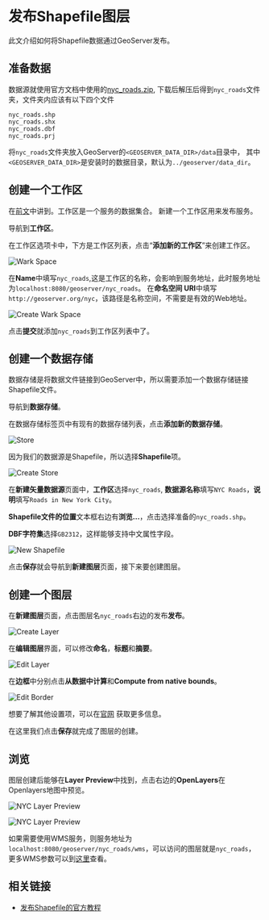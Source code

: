 # 发布Shapefile图层

此文介绍如何将Shapefile数据通过GeoServer发布。

## 准备数据
数据源就使用官方文档中使用的[nyc_roads.zip](http://docs.geoserver.org/latest/en/user/_downloads/nyc_roads.zip),
下载后解压后得到`nyc_roads`文件夹，文件夹内应该有以下四个文件

```
nyc_roads.shp
nyc_roads.shx
nyc_roads.dbf
nyc_roads.prj
```

将`nyc_roads`文件夹放入GeoServer的`<GEOSERVER_DATA_DIR>/data`目录中，
其中`<GEOSERVER_DATA_DIR>`是安装时的数据目录，默认为`../geoserver/data_dir`。

## 创建一个工作区

在[前文](./wmi_intro.md)中讲到。工作区是一个服务的数据集合。
新建一个工作区用来发布服务。

导航到**工作区**。

在工作区选项卡中，下方是工作区列表，点击“**添加新的工作区**”来创建工作区。

![Wark Space](../images/workspace.png)

在**Name**中填写`nyc_roads`,这是工作区的名称，会影响到服务地址，此时服务地址为`localhost:8080/geoserver/nyc_roads`。
在**命名空间 URI**中填写`http://geoserver.org/nyc`，该路径是名称空间，不需要是有效的Web地址。

![Create Wark Space](../images/createworkspace.png)

点击**提交**就添加`nyc_roads`到工作区列表中了。

## 创建一个数据存储

数据存储是将数据文件链接到GeoServer中，所以需要添加一个数据存储链接Shapefile文件。

导航到**数据存储**。

在数据存储标签页中有现有的数据存储列表，点击**添加新的数据存储**。

![Store](../images/store.png)

因为我们的数据源是Shapefile，所以选择**Shapefile**项。

![Create Store](../images/createstore.png)

在**新建矢量数据源**页面中，**工作区**选择`nyc_roads`,
**数据源名称**填写`NYC Roads`，**说明**填写`Roads in New York City`。

**Shapefile文件的位置**文本框右边有**浏览...**，点击选择准备的`nyc_roads.shp`。

**DBF字符集**选择`GB2312`，这样能够支持中文属性字段。

![New Shapefile](../images/newshapefile.png)

点击**保存**就会导航到**新建图层**页面，接下来要创建图层。

## 创建一个图层

在**新建图层**页面，点击图层名`nyc_roads`右边的发布**发布**。

![Create Layer](../images/createlayer.png)

在**编辑图层**界面，可以修改**命名**，**标题**和**摘要**。

![Edit Layer](../images/editlayer.png)

在**边框**中分别点击**从数据中计算**和**Compute from native bounds**。

![Edit Border](../images/editborder.png)

想要了解其他设置项，可以在[官网](http://docs.geoserver.org/latest/en/user/data/webadmin/layers.html#data-webadmin-layers)
获取更多信息。

在这里我们点击**保存**就完成了图层的创建。

## 浏览
图层创建后能够在**Layer Preview**中找到，点击右边的**OpenLayers**在Openlayers地图中预览。

![NYC Layer Preview](../images/nyc_openlayers.png)

![NYC Layer Preview](../images/openlayers.png)

如果需要使用WMS服务，则服务地址为`localhost:8080/geoserver/nyc_roads/wms`，可以访问的图层就是`nyc_roads`，
更多WMS参数可以到[这里](http://docs.geoserver.org/latest/en/user/services/wms/reference.html)查看。

## 相关链接

* [发布Shapefile的官方教程](http://docs.geoserver.org/latest/en/user/gettingstarted/shapefile-quickstart/index.html)
